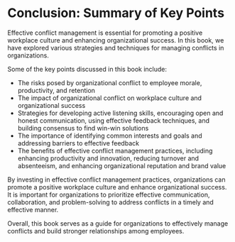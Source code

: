 Conclusion: Summary of Key Points
=================================

Effective conflict management is essential for promoting a positive workplace culture and enhancing organizational success. In this book, we have explored various strategies and techniques for managing conflicts in organizations.

Some of the key points discussed in this book include:

* The risks posed by organizational conflict to employee morale, productivity, and retention
* The impact of organizational conflict on workplace culture and organizational success
* Strategies for developing active listening skills, encouraging open and honest communication, using effective feedback techniques, and building consensus to find win-win solutions
* The importance of identifying common interests and goals and addressing barriers to effective feedback
* The benefits of effective conflict management practices, including enhancing productivity and innovation, reducing turnover and absenteeism, and enhancing organizational reputation and brand value

By investing in effective conflict management practices, organizations can promote a positive workplace culture and enhance organizational success. It is important for organizations to prioritize effective communication, collaboration, and problem-solving to address conflicts in a timely and effective manner.

Overall, this book serves as a guide for organizations to effectively manage conflicts and build stronger relationships among employees.
